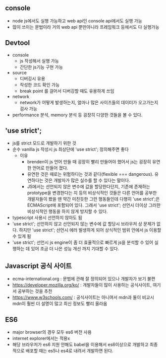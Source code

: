 ## console

- node js에서도 실행 가능하고 web api인 console api에서도 실행 가능
- 많이 쓰이는 문법이라 거의 web api 뿐만아니라 프레임워크 등에서도 다 실행가능

## Devtool

- console
  - js 작성해서 실행 가능
  - 간단한 js기능 구현 가능
- source
  - 디버깅시 유용
  - 작성한 코드 확인 가능
  - break point 를 걸어서 디버깅할 때도 유용하게 쓰임
- network
  - network가 어떻게 발생하는지, 얼마나 많은 사이즈들의 데이터가 오고가는지 검사 가능
- performance 분석, memory 분석 등 굉장히 다양한 것들을 볼 수 있다.

## 'use strict';

- js를 strict 모드로 개발하기 위한 것
- 순수 vanilla js 작성시 js 최상단에 'use strict'; 정의해주면 좋다
  - 이유
    - brenden이 js 언어 만들 때 굉장히 빨리 만들어야 했어서 js는 굉장히 유연한 언어로 만들어 졌다.
    - 유연한 것은 때로는 위험하다는 것과 같다(flexible === dangerous). 유연하다는 것은 개발자가 많은 실수를 할 수 있다는 말이다.
    - JS에서는 선언되지 않은 변수에 값을 할당한다던지, 기존에 존재하는 prototype을 변경한다는 지 등의 비상식적인 것들은 다른 언어를 공부한 개발자들이 봤을 땐 약간 미친듯한 그런 행동들인데 다행히 'use strict';은 ECMAScript에 포함되어 있다. 그래서 'use strict'; 선언시 더이상 그러한 비상식적인 행동을 하지 않게 방지할 수 있다.
- typescript 사용시 선언하지 않아도 됨
- 'use strict'; 선언하지 않고 선언되지 않는 변수에 값 할당시 브라우저 상 문제가 없다. 하지만 'use strict'; 선언시 에러 발생하게 되어 상식적인 범위 안에서 js 이용할 수 있게 됨
- 'use strict'; 선언시 js engine이 좀 더 효율적으로 빠르게 js을 분석할 수 있어 실행하는 데 있어 조금 더 나은 성능 개선 까지 기대할 수 있다.

## Javascript 공식 사이트

- ecma-international.org : 문법에 관해 잘 정의되어 있으나 개발자가 보기 불편
- https://developer.mozilla.org/ko/ : 개발자들이 많이 사용하는 공식사이트, 여기서 공부하는 것을 추천
- https://www.w3schools.com/ : 공식사이트는 아니여서 mdn과 둘이 비교시 mdn이 훨씬 더 설명이 많고 최신 정보도 빨리 올라옴

## ES6

- major browser의 경우 모두 es6 버전 사용
- internet explorer에서는 적용x
- 해당 브라우저가 es6 지원 안해도 babel을 이용해서 es6이상으로 개발하고 최종적으로 배포할 때는 es5나 es4로 내려서 개발하면 된다.
